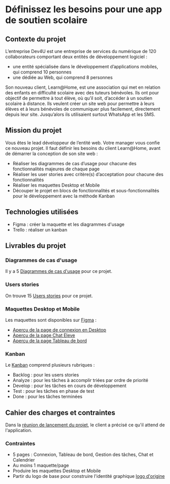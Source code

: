# Définissez les besoins pour une app de soutien scolaire

## Contexte du projet

L’entreprise Dev4U est une entreprise de services du numérique de 120 collaborateurs comportant deux entités de développement logiciel :

- une entité spécialisée dans le développement d’applications mobiles, qui comprend 10 personnes
- une dédiée au Web, qui comprend 8 personnes

Son nouveau client, Learn@Home, est une association qui met en relation des enfants en difficulté scolaire avec des tuteurs bénévoles. Ils ont pour objectif de permettre à tout élève, où qu’il soit, d’accéder à un soutien scolaire à distance. Ils veulent créer un site web pour permettre à leurs élèves et à leurs bénévoles de communiquer plus facilement, directement depuis leur site. Jusqu’alors ils utilisaient surtout WhatsApp et les SMS.

## Mission du projet

Vous êtes le lead développeur de l’entité web. Votre manager vous confie ce nouveau projet.
Il faut définir les besoins du client Learn@Home, avant de démarrer la conception de son site web :

- Réaliser les diagrammes de cas d’usage pour chacune des fonctionnalités majeures de chaque page
- Réaliser les user stories avec critère(s) d’acceptation pour chacune des fonctionnalités
- Réaliser les maquettes Desktop et Mobile
- Découper le projet en blocs de fonctionnalités et sous-fonctionnalités pour le développement avec la méthode Kanban

## Technologies utilisées

- Figma : créer la maquette et les diagrammes d'usage
- Trello : réaliser un kanban

## Livrables du projet

### Diagrammes de cas d'usage

Il y a 5 [Diagrammes de cas d'usage](/Aboubacar_Diallo_1_diagramme_cas_usage.pdf) pour ce projet.

### Users stories

On trouve 15 [Users stories](Aboubacar_Diallo_2_user_stories.pdf) pour ce projet.

### Maquettes Desktop et Mobile

Les maquettes sont disponibles sur [Figma](https://www.figma.com/design/2PbRgW22vTxjRmt1uq40qU/Maquettes-Projet-10---Learn%40Home?node-id=0-1&node-type=canvas&t=7i70P2b3JRbWefND-0) :

- [Aperçu de la page de connexion en Desktop](/conexion.png)
- [Aperçu de la page Chat Eleve](/chatstudent.png)
- [Aperçu de la page Tableau de bord](/dashboard.png)

### Kanban

Le [Kanban](https://trello.com/invite/b/66879e2277a93be988ff726c/ATTIe30f59ff1c654b9813d81dbf88b9efb60F385307/learnhome) comprend plusieurs rubriques :

- Backlog : pour les users stories
- Analyze : pour les tâches à accomplir triées par ordre de priorité
- Develop : pour les tâches en cours de développement
- Test : pour les tâches en phase de test
- Done : pour les tâches terminées

## Cahier des charges et contraintes

Dans la [réunion de lancement du projet](Notes+-+Réunion+Learn@Home+[1.2].pdf), le client a précisé ce qu'il attend de l'application.

### Contraintes

- 5 pages : Connexion, Tableau de bord, Gestion des tâches, Chat et Calendrier
- Au moins 1 maquette/page
- Produire les maquettes Desktop et Mobile
- Partir du logo de base pour construire l'identité graphique [logo d'origine](logo-origine.png)
